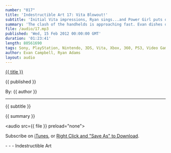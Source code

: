 ```yaml
---
number: "017"
title: 'Indestructible Art 17: Vita Blowout!'
subtitle: 'Initial Vita impressions, Ryan sings...and Power Girl puts on more clothes?'
summary: 'The clash of the handhelds is approaching fast. Evan dishes out his initial thoughts on the Vita after playing Uncharted: Golden Abyss, Little Deviants, Wipeout, and Super Stardust Delta. Ryan hits a high note, picks your pull, and talks Point 2. In other news, we don’t know anything about Doctor Who or Smallville.'
file: /audio/17.mp3
published: 'Wed, 15 Feb 2012 00:00:00 GMT'
duration: '01:23:41'
length: 80561690
tags: Sony, PlayStation, Nintendo, 3DS, Vita, Xbox, 360, PS3, Video Games, Comics, games, Indestructible Art, Valve, Marvel, DC, Y the Last Man, Sony, SEN, PSN, Diablo, Power Girl, Blizzard, Point 2, Uncharted, Wipeout, Super Stardust
author: Evan Campbell, Ryan Adams
layout: audio
---
```


<a href="../episodes/{{ number }}.html" class='postTitleLink'><p class='postTitle'>{{ title }}</p></a>
<p class='postPublished'>{{ published }}</p>
<p class='postAuthor'>By: {{ author }}</p>
<hr>
<p class='podcastSummary'>{{ subtitle }}</p>

<p class='podcastSummary'>{{ summary }}</p>

<audio src={{ file }} preload="none"></audio>
<p class='subLinks'>Subscribe on <a href='http://bit.ly/iapodcast'>iTunes</a>, or <a href={{ file }}>Right Click and "Save As" to Download</a>.</p>
- - -
Indestructible Art
